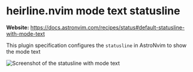# heirline.nvim mode text statusline

**Website:** <https://docs.astronvim.com/recipes/status#default-statusline-with-mode-text>

This plugin specification configures the `statusline` in AstroNvim to show the mode text

![Screenshot of the statusline with mode text](https://docs.astronvim.com/_astro/mode_text_statusline.DlqW7EsX_ZxzX4i.webp)
